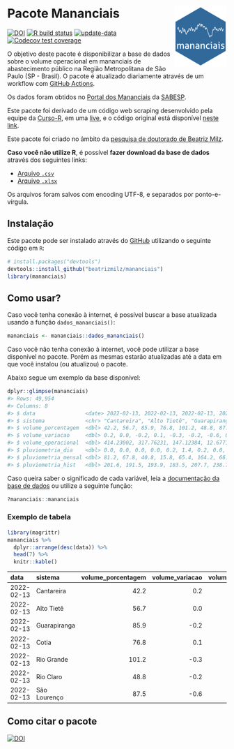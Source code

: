 
<!-- README.md is generated from README.Rmd. Please edit that file -->

# Pacote Mananciais <img src="man/figures/hexlogo.png" align="right" width = "120px"/>

<!-- badges: start -->

[![DOI](https://zenodo.org/badge/DOI/10.5281/zenodo.4733056.svg)](https://doi.org/10.5281/zenodo.4733056)
[![R build
status](https://github.com/beatrizmilz/mananciais/workflows/R-CMD-check/badge.svg)](https://github.com/beatrizmilz/mananciais/actions)
[![update-data](https://github.com/beatrizmilz/mananciais/actions/workflows/2-update_data.yaml/badge.svg)](https://github.com/beatrizmilz/mananciais/actions/workflows/2-update_data.yaml)
[![Codecov test
coverage](https://codecov.io/gh/beatrizmilz/mananciais/branch/master/graph/badge.svg)](https://codecov.io/gh/beatrizmilz/mananciais?branch=master)
<!-- badges: end -->

O objetivo deste pacote é disponibilizar a base de dados sobre o volume
operacional em mananciais de abastecimento público na Região
Metropolitana de São Paulo (SP - Brasil). O pacote é atualizado
diariamente através de um workflow com [GitHub
Actions](https://github.com/beatrizmilz/mananciais/actions).

Os dados foram obtidos no [Portal dos
Mananciais](http://mananciais.sabesp.com.br/Situacao) da
[SABESP](http://site.sabesp.com.br/site/Default.aspx).

Este pacote foi derivado de um código web scraping desenvolvido pela
equipe da [Curso-R](https://www.curso-r.com/), em uma
[live](https://youtu.be/jvZIxrMmOcQ), e o código original está
disponível [neste
link](https://github.com/curso-r/lives/blob/master/drafts/20200730_scraper_sabesp.R).

Este pacote foi criado no âmbito da [pesquisa de doutorado de Beatriz
Milz](https://beatrizmilz.github.io/tese/).

**Caso você não utilize R**, é possível **fazer download da base de
dados** através dos seguintes links:

  - [Arquivo
    `.csv`](https://github.com/beatrizmilz/mananciais/raw/master/inst/extdata/mananciais.csv)
  - [Arquivo
    `.xlsx`](https://github.com/beatrizmilz/mananciais/blob/master/inst/extdata/mananciais.xlsx?raw=true)

Os arquivos foram salvos com encoding UTF-8, e separados por
ponto-e-vírgula.

## Instalação

Este pacote pode ser instalado através do [GitHub](https://github.com/)
utilizando o seguinte código em `R`:

``` r
# install.packages("devtools")
devtools::install_github("beatrizmilz/mananciais")
library(mananciais)
```

## Como usar?

Caso você tenha conexão à internet, é possível buscar a base atualizada
usando a função `dados_mananciais()`:

``` r
mananciais <- mananciais::dados_mananciais() 
```

Caso você não tenha conexão à internet, você pode utilizar a base
disponível no pacote. Porém as mesmas estarão atualizadas até a data em
que você instalou (ou atualizou) o pacote.

Abaixo segue um exemplo da base disponível:

``` r
dplyr::glimpse(mananciais)
#> Rows: 49,954
#> Columns: 8
#> $ data                <date> 2022-02-13, 2022-02-13, 2022-02-13, 2022-02-13, 2…
#> $ sistema             <chr> "Cantareira", "Alto Tietê", "Guarapiranga", "Cotia…
#> $ volume_porcentagem  <dbl> 42.2, 56.7, 85.9, 76.8, 101.2, 48.8, 87.5, 42.0, 5…
#> $ volume_variacao     <dbl> 0.2, 0.0, -0.2, 0.1, -0.3, -0.2, -0.6, 0.2, 0.2, -…
#> $ volume_operacional  <dbl> 414.23002, 317.76231, 147.12384, 12.67718, 113.522…
#> $ pluviometria_dia    <dbl> 0.0, 0.0, 0.0, 0.0, 0.2, 1.4, 0.2, 0.0, 0.0, 0.0, …
#> $ pluviometria_mensal <dbl> 81.2, 67.8, 40.8, 15.8, 65.4, 164.2, 66.6, 81.2, 6…
#> $ pluviometria_hist   <dbl> 201.6, 191.5, 193.9, 183.5, 207.7, 238.7, 233.4, 2…
```

Caso queira saber o significado de cada variável, leia a [documentação
da base de
dados](https://beatrizmilz.github.io/mananciais/reference/mananciais.html)
ou utilize a seguinte função:

``` r
?mananciais::mananciais
```

### Exemplo de tabela

``` r
library(magrittr)
mananciais %>% 
  dplyr::arrange(desc(data)) %>% 
  head(7) %>%
  knitr::kable()
```

| data       | sistema      | volume\_porcentagem | volume\_variacao | volume\_operacional | pluviometria\_dia | pluviometria\_mensal | pluviometria\_hist |
| :--------- | :----------- | ------------------: | ---------------: | ------------------: | ----------------: | -------------------: | -----------------: |
| 2022-02-13 | Cantareira   |                42.2 |              0.2 |           414.23002 |               0.0 |                 81.2 |              201.6 |
| 2022-02-13 | Alto Tietê   |                56.7 |              0.0 |           317.76231 |               0.0 |                 67.8 |              191.5 |
| 2022-02-13 | Guarapiranga |                85.9 |            \-0.2 |           147.12384 |               0.0 |                 40.8 |              193.9 |
| 2022-02-13 | Cotia        |                76.8 |              0.1 |            12.67718 |               0.0 |                 15.8 |              183.5 |
| 2022-02-13 | Rio Grande   |               101.2 |            \-0.3 |           113.52278 |               0.2 |                 65.4 |              207.7 |
| 2022-02-13 | Rio Claro    |                48.8 |            \-0.2 |             6.67498 |               1.4 |                164.2 |              238.7 |
| 2022-02-13 | São Lourenço |                87.5 |            \-0.6 |            77.73402 |               0.2 |                 66.6 |              233.4 |

## Como citar o pacote

[![DOI](https://zenodo.org/badge/DOI/10.5281/zenodo.4733056.svg)](https://doi.org/10.5281/zenodo.4733056)
